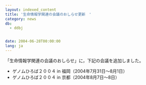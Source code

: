 ```yaml
---
layout: indexed_content
title: '生命情報学関連の会議のおしらせ更新　'
category: news
db:
  - ddbj


date: 2004-06-28T00:00:00
lang: ja
---
```


「生命情報学関連の会議のおしらせ」に，下記の会議を追加しました。

<ul>
    <li> ゲノムひろば２００４ in 福岡（2004年7月31日～8月1日）</li>
    <li> ゲノムひろば２００４ in 京都（2004年8月7日～8日）</li>
</ul>
